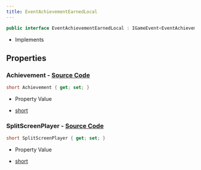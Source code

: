 ```yaml
---
title: EventAchievementEarnedLocal
---
```


```csharp
public interface EventAchievementEarnedLocal : IGameEvent<EventAchievementEarnedLocal>
```

- Implements

## Properties

### **Achievement** - [Source Code](https://github.com/swiftly-solution/swiftlys2/blob/main/managed/src/SwiftlyS2.Generated/GameEvents/Interfaces/EventAchievementEarnedLocal.cs#L23)

```csharp
short Achievement { get; set; }
```

- Property Value

- [short](https://learn.microsoft.com/dotnet/api/system.int16)

### **SplitScreenPlayer** - [Source Code](https://github.com/swiftly-solution/swiftlys2/blob/main/managed/src/SwiftlyS2.Generated/GameEvents/Interfaces/EventAchievementEarnedLocal.cs#L30)

```csharp
short SplitScreenPlayer { get; set; }
```

- Property Value

- [short](https://learn.microsoft.com/dotnet/api/system.int16)

